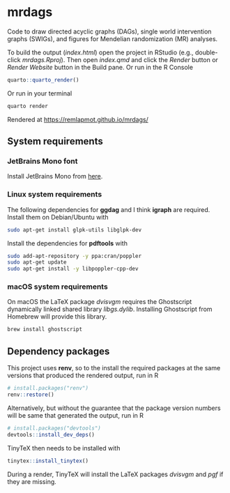 # mrdags

Code to draw directed acyclic graphs (DAGs), single world intervention graphs (SWIGs), and figures for Mendelian randomization (MR) analyses.

To build the output (*index.html*) open the project in RStudio (e.g., double-click *mrdags.Rproj*). Then open *index.qmd* and click the *Render* button or *Render Website* button in the Build pane. Or run in the R Console
```r
quarto::quarto_render()
```

Or run in your terminal
```bash
quarto render
```

Rendered at https://remlapmot.github.io/mrdags/

## System requirements

### JetBrains Mono font

Install JetBrains Mono from [here](https://www.jetbrains.com/lp/mono/).

### Linux system requirements

The following dependencies for **ggdag** and I think **igraph** are required. Install them on Debian/Ubuntu with  
```bash
sudo apt-get install glpk-utils libglpk-dev
```

Install the dependencies for **pdftools** with
```bash
sudo add-apt-repository -y ppa:cran/poppler
sudo apt-get update
sudo apt-get install -y libpoppler-cpp-dev
```

### macOS system requirements

On macOS the LaTeX package *dvisvgm* requires the Ghostscript dynamically linked shared library *libgs.dylib*.
Installing Ghostscript from Homebrew will provide this library.
```bash
brew install ghostscript
```

## Dependency packages

This project uses **renv**, so to the install the required packages at the same versions that produced the rendered output, run in R
```r
# install.packages("renv")
renv::restore()
```

Alternatively, but without the guarantee that the package version numbers will be same that generated the output, run in R
```r
# install.packages("devtools")
devtools::install_dev_deps()
```

TinyTeX then needs to be installed with
```r
tinytex::install_tinytex()
```

During a render, TinyTeX will install the LaTeX packages *dvisvgm* and *pgf* if they are missing.
